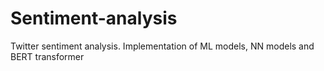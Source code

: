 # Sentiment-analysis
Twitter sentiment analysis. Implementation of ML models, NN models and BERT transformer
